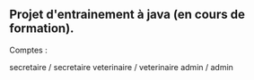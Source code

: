Projet d'entrainement à java (en cours de formation).
---


Comptes :


secretaire / secretaire
veterinaire / veterinaire
admin / admin


